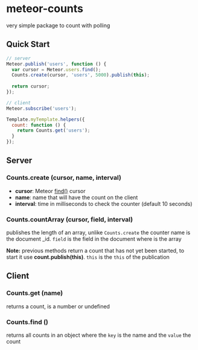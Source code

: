 # meteor-counts
very simple package to count with polling

## Quick Start
```js
// server
Meteor.publish('users', function () {
  var cursor = Meteor.users.find();
  Counts.create(cursor, 'users', 5000).publish(this);
  
  return cursor;
});

// client
Meteor.subscribe('users');

Template.myTemplate.helpers({
  count: function () {
    return Counts.get('users');
  }
});
```

## Server

### Counts.create (cursor, name, interval)
 * **cursor**: Meteor [find()](http://docs.meteor.com/#/full/find) cursor
 * **name**: name that will have the count on the client
 * **interval**: time in milliseconds to check the counter (default 10 seconds)

### Counts.countArray (cursor, field, interval)
publishes the length of an array, unlike `Counts.create` the counter name is the document _id. `field` is the field in the document where is the array
 
**Note:** previous methods return a count that has not yet been started, to start it use **count.publish(this)**. `this` is the `this` of the publication

## Client

### Counts.get (name)
returns a count, is a number or undefined

### Counts.find ()
returns all counts in an object where the `key` is the name and the `value` the count